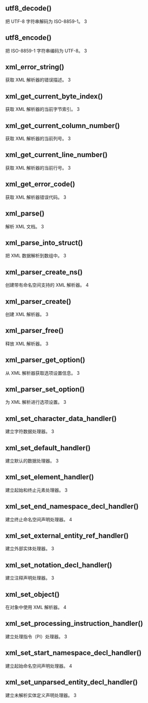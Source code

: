 
## utf8_decode()

把 UTF-8 字符串解码为 ISO-8859-1。	3

## utf8_encode()

把 ISO-8859-1 字符串编码为 UTF-8。	3

## xml_error_string()

获取 XML 解析器的错误描述。	3

## xml_get_current_byte_index()

获取 XML 解析器的当前字节索引。	3

## xml_get_current_column_number()

获取 XML 解析器的当前列号。	3

## xml_get_current_line_number()

获取 XML 解析器的当前行号。	3

## xml_get_error_code()

获取 XML 解析器错误代码。	3

## xml_parse()

解析 XML 文档。	3

## xml_parse_into_struct()

把 XML 数据解析到数组中。	3

## xml_parser_create_ns()

创建带有命名空间支持的 XML 解析器。	4

## xml_parser_create()

创建 XML 解析器。	3

## xml_parser_free()

释放 XML 解析器。	3

## xml_parser_get_option()

从 XML 解析器获取选项设置信息。	3

## xml_parser_set_option()

为 XML 解析进行选项设置。	3

## xml_set_character_data_handler()

建立字符数据处理器。	3

## xml_set_default_handler()

建立默认的数据处理器。	3

## xml_set_element_handler()

建立起始和终止元素处理器。	3

## xml_set_end_namespace_decl_handler()

建立终止命名空间声明处理器。	4

## xml_set_external_entity_ref_handler()

建立外部实体处理器。	3

## xml_set_notation_decl_handler()

建立注释声明处理器。	3

## xml_set_object()

在对象中使用 XML 解析器。	4

## xml_set_processing_instruction_handler()

建立处理指令（PI）处理器。	3

## xml_set_start_namespace_decl_handler()

建立起始命名空间声明处理器。	4

## xml_set_unparsed_entity_decl_handler()

建立未解析实体定义声明处理器。	3
